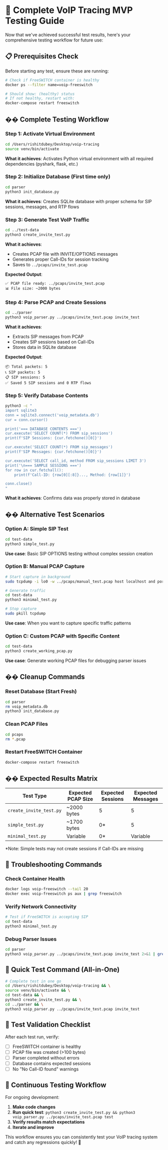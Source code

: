 
# 🚀 **Complete VoIP Tracing MVP Testing Guide**

Now that we've achieved successful test results, here's your comprehensive testing workflow for future use:

## 📋 **Prerequisites Check**

Before starting any test, ensure these are running:

```bash
# Check if FreeSWITCH container is healthy
docker ps --filter name=voip-freeswitch

# Should show: (healthy) status
# If not healthy, restart with:
docker-compose restart freeswitch
```

## �� **Complete Testing Workflow**

### **Step 1: Activate Virtual Environment**
```bash
cd /Users/rishitdubey/Desktop/voip-tracing
source venv/bin/activate
```
**What it achieves**: Activates Python virtual environment with all required dependencies (pyshark, flask, etc.)

### **Step 2: Initialize Database (First time only)**
```bash
cd parser
python3 init_database.py
```
**What it achieves**: Creates SQLite database with proper schema for SIP sessions, messages, and RTP flows

### **Step 3: Generate Test VoIP Traffic**
```bash
cd ../test-data
python3 create_invite_test.py
```
**What it achieves**: 
- Creates PCAP file with INVITE/OPTIONS messages
- Generates proper Call-IDs for session tracking
- Saves to `../pcaps/invite_test.pcap`

**Expected Output**: 
```
✅ PCAP file ready: ../pcaps/invite_test.pcap
📊 File size: ~2000 bytes
```

### **Step 4: Parse PCAP and Create Sessions**
```bash
cd ../parser
python3 voip_parser.py ../pcaps/invite_test.pcap invite_test
```
**What it achieves**:
- Extracts SIP messages from PCAP
- Creates SIP sessions based on Call-IDs
- Stores data in SQLite database

**Expected Output**:
```
📦 Total packets: 5
📞 SIP packets: 5
📋 SIP sessions: 5
✅ Saved 5 SIP sessions and 0 RTP flows
```

### **Step 5: Verify Database Contents**
```bash
python3 -c "
import sqlite3
conn = sqlite3.connect('voip_metadata.db')
cur = conn.cursor()

print('=== DATABASE CONTENTS ===')
cur.execute('SELECT COUNT(*) FROM sip_sessions')
print(f'SIP Sessions: {cur.fetchone()[0]}')

cur.execute('SELECT COUNT(*) FROM sip_messages')
print(f'SIP Messages: {cur.fetchone()[0]}')

cur.execute('SELECT call_id, method FROM sip_sessions LIMIT 3')
print('\n=== SAMPLE SESSIONS ===')
for row in cur.fetchall():
    print(f'Call-ID: {row[0][:8]}..., Method: {row[1]}')

conn.close()
"
```
**What it achieves**: Confirms data was properly stored in database

## �� **Alternative Test Scenarios**

### **Option A: Simple SIP Test**
```bash
cd test-data
python3 simple_test.py
```
**Use case**: Basic SIP OPTIONS testing without complex session creation

### **Option B: Manual PCAP Capture**
```bash
# Start capture in background
sudo tcpdump -i lo0 -w ../pcaps/manual_test.pcap host localhost and port 5060 &

# Generate traffic
cd test-data
python3 minimal_test.py

# Stop capture
sudo pkill tcpdump
```
**Use case**: When you want to capture specific traffic patterns

### **Option C: Custom PCAP with Specific Content**
```bash
cd test-data
python3 create_working_pcap.py
```
**Use case**: Generate working PCAP files for debugging parser issues

## �� **Cleanup Commands**

### **Reset Database (Start Fresh)**
```bash
cd parser
rm voip_metadata.db
python3 init_database.py
```

### **Clean PCAP Files**
```bash
cd pcaps
rm *.pcap
```

### **Restart FreeSWITCH Container**
```bash
docker-compose restart freeswitch
```

## �� **Expected Results Matrix**

| Test Type | Expected PCAP Size | Expected Sessions | Expected Messages |
|-----------|-------------------|-------------------|-------------------|
| `create_invite_test.py` | ~2000 bytes | 5 | 5 |
| `simple_test.py` | ~1700 bytes | 0* | 5 |
| `minimal_test.py` | Variable | 0* | Variable |

*Note: Simple tests may not create sessions if Call-IDs are missing

## 🚨 **Troubleshooting Commands**

### **Check Container Health**
```bash
docker logs voip-freeswitch --tail 20
docker exec voip-freeswitch ps aux | grep freeswitch
```

### **Verify Network Connectivity**
```bash
# Test if FreeSWITCH is accepting SIP
cd test-data
python3 minimal_test.py
```

### **Debug Parser Issues**
```bash
cd parser
python3 voip_parser.py ../pcaps/invite_test.pcap invite_test 2>&1 | grep -E "(✅|❌|🔍)"
```

## 🎯 **Quick Test Command (All-in-One)**
```bash
# Complete test in one go
cd /Users/rishitdubey/Desktop/voip-tracing && \
source venv/bin/activate && \
cd test-data && \
python3 create_invite_test.py && \
cd ../parser && \
python3 voip_parser.py ../pcaps/invite_test.pcap invite_test
```

## 📝 **Test Validation Checklist**

After each test run, verify:
- [ ] FreeSWITCH container is healthy
- [ ] PCAP file was created (>100 bytes)
- [ ] Parser completed without errors
- [ ] Database contains expected sessions
- [ ] No "No Call-ID found" warnings

## 🔄 **Continuous Testing Workflow**

For ongoing development:
1. **Make code changes**
2. **Run quick test**: `python3 create_invite_test.py && python3 voip_parser.py ../pcaps/invite_test.pcap test`
3. **Verify results match expectations**
4. **Iterate and improve**

This workflow ensures you can consistently test your VoIP tracing system and catch any regressions quickly! 🎉